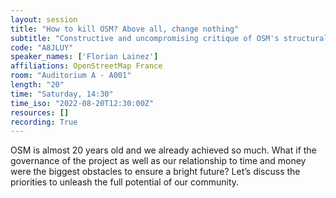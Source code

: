 ```yaml
---
layout: session
title: "How to kill OSM? Above all, change nothing"
subtitle: "Constructive and uncompromising critique of OSM's structural problems from a longtime contributor’s point-of-view"
code: "A8JLUY"
speaker_names: ['Florian Lainez']
affiliations: OpenStreetMap France
room: "Auditorium A - A001"
length: "20"
time: "Saturday, 14:30"
time_iso: "2022-08-20T12:30:00Z"
resources: []
recording: True
---
```


OSM is almost 20 years old and we already achieved so much. What if the governance of the project as well as our relationship to time and money were the biggest obstacles to ensure a bright future?
Let’s discuss the priorities to unleash the full potential of our community.


